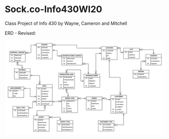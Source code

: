 # Sock.co-Info430WI20

Class Project of Info 430 by Wayne, Cameron and Mitchell

ERD - Revised:

![ERD here](/img/ERD_Revise.png "Revised ERD")